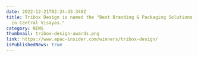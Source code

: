 ```yaml
---
date: 2022-12-21T02:24:43.340Z
title: Tribox Design is named the "Best Branding & Packaging Solutions Company
  in Central Visayas."
category: NEWS
thumbnail: tribox-design-awards.png
link: https://www.apac-insider.com/winners/tribox-design/
isPublishedNews: true
---
```


